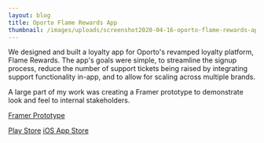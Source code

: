 ```yaml
---
layout: blog
title: Oporto Flame Rewards App
thumbnail: /images/uploads/screenshot2020-04-16-oporto-flame-rewards-apps-on-google-play.png
---
```

We designed and built a loyalty app for Oporto's revamped loyalty platform, Flame Rewards. The app's goals were simple, to streamline the signup process, reduce the number of support tickets being raised by integrating support functionality in-app, and to allow for scaling across multiple brands.

A large part of my work was creating a Framer prototype to demonstrate look and feel to internal stakeholders.

[Framer Prototype](https://framer.cloud/KggrO)

[Play Store](https://play.google.com/store/apps/details?id=com.gruden.oporto) [iOS App Store](https://itunes.apple.com/au/app/oporto/id920675672?mt=8)